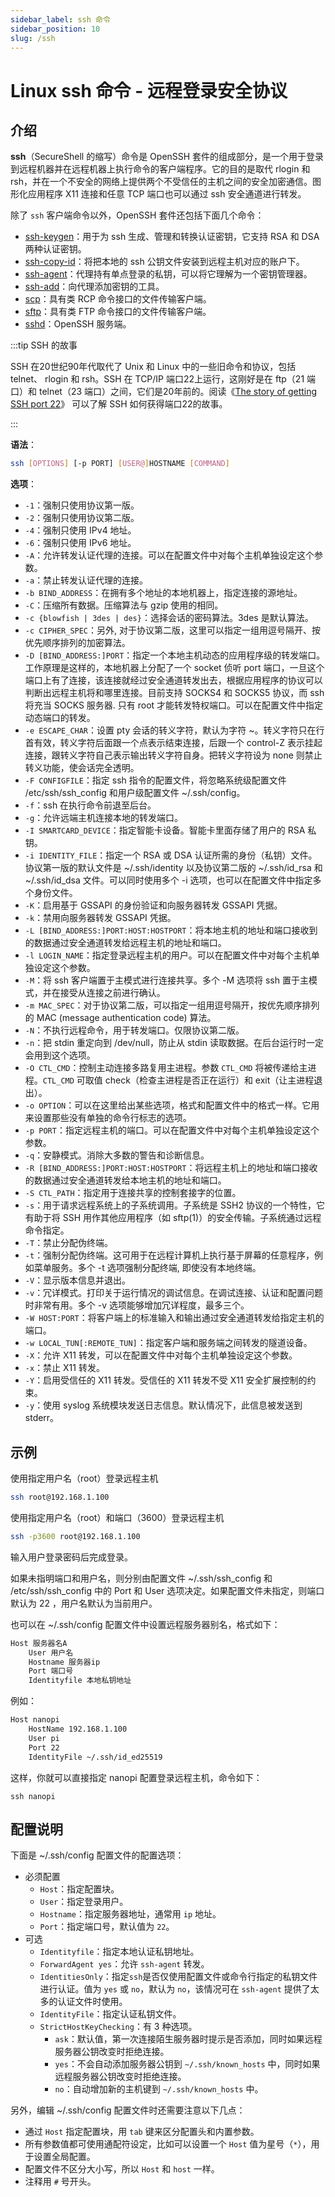 ```yaml
---
sidebar_label: ssh 命令
sidebar_position: 10
slug: /ssh
---
```


# Linux ssh 命令 - 远程登录安全协议



## 介绍

**ssh**（SecureShell 的缩写）命令是 OpenSSH 套件的组成部分，是一个用于登录到远程机器并在远程机器上执行命令的客户端程序。它的目的是取代 rlogin 和 rsh，并在一个不安全的网络上提供两个不受信任的主机之间的安全加密通信。图形化应用程序 X11 连接和任意 TCP 端口也可以通过 ssh 安全通道进行转发。

除了 `ssh` 客户端命令以外，OpenSSH 套件还包括下面几个命令：

- [ssh-keygen](https://www.ssh.com/ssh/keygen)：用于为 ssh 生成、管理和转换认证密钥，它支持 RSA 和 DSA 两种认证密钥。
- [ssh-copy-id](https://www.ssh.com/ssh/copy-id)：将把本地的 ssh 公钥文件安装到远程主机对应的账户下。
- [ssh-agent](https://www.ssh.com/ssh/agent)：代理持有单点登录的私钥，可以将它理解为一个密钥管理器。
- [ssh-add](https://www.ssh.com/ssh/add)：向代理添加密钥的工具。
- [scp](https://www.ssh.com/ssh/scp)：具有类 RCP 命令接口的文件传输客户端。
- [sftp](https://www.ssh.com/ssh/sftp)：具有类 FTP 命令接口的文件传输客户端。
- [sshd](https://www.ssh.com/ssh/sshd)：OpenSSH 服务端。

:::tip SSH 的故事

SSH 在20世纪90年代取代了 Unix 和 Linux 中的一些旧命令和协议，包括 telnet、 rlogin 和 rsh。SSH 在 TCP/IP 端口22上运行，这刚好是在 ftp（21 端口）和 telnet（23 端口）之间，它们是20年前的。阅读《[The story of getting SSH port 22](https://www.ssh.com/academy/ssh/port#how-ssh-port-became-22)》 可以了解 SSH 如何获得端口22的故事。

:::

**语法**：

```bash
ssh [OPTIONS] [-p PORT] [USER@]HOSTNAME [COMMAND]
```

**选项**：

- `-1`：强制只使用协议第一版。
- `-2`：强制只使用协议第二版。
- `-4`：强制只使用 IPv4 地址。
- `-6`：强制只使用 IPv6 地址。
- `-A`：允许转发认证代理的连接。可以在配置文件中对每个主机单独设定这个参数。
- `-a`：禁止转发认证代理的连接。
- `-b BIND_ADDRESS`：在拥有多个地址的本地机器上，指定连接的源地址。
- `-C`：压缩所有数据。压缩算法与 gzip 使用的相同。
- `-c {blowfish | 3des | des}`：选择会话的密码算法。3des 是默认算法。
- `-c CIPHER_SPEC`：另外, 对于协议第二版，这里可以指定一组用逗号隔开、按优先顺序排列的加密算法。
- `-D [BIND_ADDRESS:]PORT`：指定一个本地主机动态的应用程序级的转发端口。工作原理是这样的，本地机器上分配了一个 socket 侦听 port 端口，一旦这个端口上有了连接，该连接就经过安全通道转发出去，根据应用程序的协议可以判断出远程主机将和哪里连接。目前支持 SOCKS4 和 SOCKS5 协议，而 ssh 将充当 SOCKS 服务器. 只有 root 才能转发特权端口。可以在配置文件中指定动态端口的转发。
- `-e ESCAPE_CHAR`：设置 pty 会话的转义字符，默认为字符 ~。转义字符只在行首有效，转义字符后面跟一个点表示结束连接，后跟一个 control-Z 表示挂起连接，跟转义字符自己表示输出转义字符自身。把转义字符设为 none 则禁止 转义功能，使会话完全透明。
- `-F CONFIGFILE`：指定 ssh 指令的配置文件，将忽略系统级配置文件 /etc/ssh/ssh_config 和用户级配置文件 ~/.ssh/config。
- `-f`：ssh 在执行命令前退至后台。
- `-g`：允许远端主机连接本地的转发端口。
- `-I SMARTCARD_DEVICE`：指定智能卡设备。智能卡里面存储了用户的 RSA 私钥。
- `-i IDENTITY_FILE`：指定一个 RSA 或 DSA 认证所需的身份（私钥）文件。协议第一版的默认文件是 ~/.ssh/identity 以及协议第二版的 ~/.ssh/id_rsa 和 ~/.ssh/id_dsa 文件。可以同时使用多个 -i 选项，也可以在配置文件中指定多个身份文件。
- `-K`：启用基于 GSSAPI 的身份验证和向服务器转发 GSSAPI 凭据。
- `-k`：禁用向服务器转发 GSSAPI 凭据。
- `-L [BIND_ADDRESS:]PORT:HOST:HOSTPORT`：将本地主机的地址和端口接收到的数据通过安全通道转发给远程主机的地址和端口。
- `-l LOGIN_NAME`：指定登录远程主机的用户。可以在配置文件中对每个主机单独设定这个参数。
- `-M`：将 ssh 客户端置于主模式进行连接共享。多个 -M 选项将 ssh 置于主模式，并在接受从连接之前进行确认。
- `-m MAC_SPEC`：对于协议第二版，可以指定一组用逗号隔开，按优先顺序排列的 MAC (message authentication code) 算法。
- `-N`：不执行远程命令，用于转发端口。仅限协议第二版。
- `-n`：把 stdin 重定向到 /dev/null，防止从 stdin 读取数据。在后台运行时一定会用到这个选项。
- `-O CTL_CMD`：控制主动连接多路复用主进程。参数 `CTL_CMD` 将被传递给主进程。`CTL_CMD` 可取值 check（检查主进程是否正在运行）和 exit（让主进程退出）。
- `-o OPTION`：可以在这里给出某些选项，格式和配置文件中的格式一样。它用来设置那些没有单独的命令行标志的选项。
- `-p PORT`：指定远程主机的端口。可以在配置文件中对每个主机单独设定这个参数。
- `-q`：安静模式。消除大多数的警告和诊断信息。
- `-R [BIND_ADDRESS:]PORT:HOST:HOSTPORT`：将远程主机上的地址和端口接收的数据通过安全通道转发给本地主机的地址和端口。
- `-S CTL_PATH`：指定用于连接共享的控制套接字的位置。
- `-s`：用于请求远程系统上的子系统调用。子系统是 SSH2 协议的一个特性，它有助于将 SSH 用作其他应用程序（如 sftp(1)）的安全传输。子系统通过远程命令指定。
- `-T`：禁止分配伪终端。
- `-t`：强制分配伪终端。这可用于在远程计算机上执行基于屏幕的任意程序，例如菜单服务。多个 -t  选项强制分配终端, 即使没有本地终端。
- `-V`：显示版本信息并退出。
- `-v`：冗详模式。打印关于运行情况的调试信息。在调试连接、认证和配置问题时非常有用。多个 -v 选项能够增加冗详程度，最多三个。
- `-W HOST:PORT`：将客户端上的标准输入和输出通过安全通道转发给指定主机的端口。
- `-w LOCAL_TUN[:REMOTE_TUN]`：指定客户端和服务端之间转发的隧道设备。
- `-X`：允许 X11 转发，可以在配置文件中对每个主机单独设定这个参数。
- `-x`：禁止 X11 转发。
- `-Y`：启用受信任的 X11 转发。受信任的 X11 转发不受 X11 安全扩展控制的约束。
- `-y`：使用 syslog 系统模块发送日志信息。默认情况下，此信息被发送到 stderr。



## 示例

使用指定用户名（root）登录远程主机

```bash
ssh root@192.168.1.100
```

使用指定用户名（root）和端口（3600）登录远程主机

```bash
ssh -p3600 root@192.168.1.100
```

输入用户登录密码后完成登录。

如果未指明端口和用户名，则分别由配置文件 ~/.ssh/ssh_config 和 /etc/ssh/ssh_config 中的 Port 和 User 选项决定。如果配置文件未指定，则端口默认为 22 ，用户名默认为当前用户。

也可以在 ~/.ssh/config 配置文件中设置远程服务器别名，格式如下：

```bash
Host 服务器名A
    User 用户名
    Hostname 服务器ip
    Port 端口号
    Identityfile 本地私钥地址
```

例如：

```bash
Host nanopi
	HostName 192.168.1.100
	User pi
	Port 22
	IdentityFile ~/.ssh/id_ed25519
```

这样，你就可以直接指定 nanopi 配置登录远程主机，命令如下：

```
ssh nanopi
```



## 配置说明

下面是 ~/.ssh/config 配置文件的配置选项：

- 必须配置
  - `Host`：指定配置块。
  - `User`：指定登录用户。
  - `Hostname`：指定服务器地址，通常用 `ip` 地址。
  - `Port`：指定端口号，默认值为 `22`。
- 可选
  - `Identityfile`：指定本地认证私钥地址。
  - `ForwardAgent yes`：允许 `ssh-agent` 转发。
  - `IdentitiesOnly`：指定`ssh`是否仅使用配置文件或命令行指定的私钥文件进行认证。值为 `yes` 或 `no`，默认为 `no`，该情况可在 `ssh-agent` 提供了太多的认证文件时使用。
  - `IdentityFile`：指定认证私钥文件。
  - `StrictHostKeyChecking`：有 3 种选项。
    - `ask`：默认值，第一次连接陌生服务器时提示是否添加，同时如果远程服务器公钥改变时拒绝连接。
    - `yes`：不会自动添加服务器公钥到 `~/.ssh/known_hosts` 中，同时如果远程服务器公钥改变时拒绝连接。
    - `no`：自动增加新的主机键到 `~/.ssh/known_hosts` 中。

另外，编辑 ~/.ssh/config 配置文件时还需要注意以下几点：

- 通过 `Host` 指定配置块，用 `tab` 键来区分配置头和内置参数。
- 所有参数值都可使用通配符设定，比如可以设置一个 `Host` 值为星号（`*`），用于设置全局配置。
- 配置文件不区分大小写，所以 `Host` 和 `host` 一样。
- 注释用 `#` 号开头。
